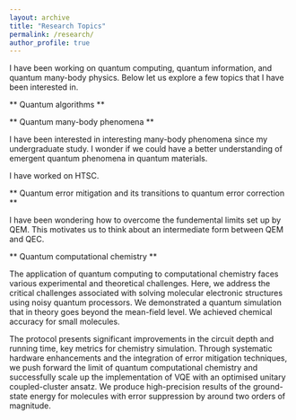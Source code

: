 ```yaml
---
layout: archive
title: "Research Topics"
permalink: /research/
author_profile: true
---
```


I have been working on quantum computing, quantum information, and quantum many-body physics. Below let us explore  a few topics that I have been interested in.

** Quantum algorithms **

** Quantum many-body phenomena **

I have been interested in interesting many-body phenomena since my undergraduate study. I wonder if we could have a better understanding of emergent quantum phenomena in quantum materials.

I have worked on HTSC.


** Quantum error mitigation and its transitions to quantum error correction **

I have been wondering how to overcome the fundemental limits set up by QEM. This motivates us to think about an intermediate form between QEM and QEC.

** Quantum computational chemistry **

The application of quantum computing to computational chemistry faces various experimental and theoretical challenges. Here, we address the critical challenges associated with solving molecular electronic structures using noisy quantum processors. We demonstrated a quantum simulation that in theory goes beyond the mean-field level. We achieved chemical accuracy for small molecules.

The protocol presents significant improvements in the circuit depth and running time, key metrics for chemistry simulation. Through systematic hardware enhancements and the integration of error mitigation techniques, we push forward the limit of quantum computational chemistry and successfully scale up the implementation of VQE with an optimised unitary coupled-cluster ansatz. We produce high-precision results of the ground-state energy for molecules with error suppression by around two orders of magnitude. 
 
 
